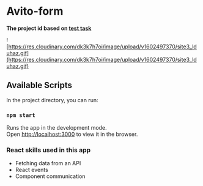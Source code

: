 # Avito-form

**The project id based on [test task](https://github.com/avito-tech/safedeal-frontend-trainee)**

![https://res.cloudinary.com/dk3k7h7oi/image/upload/v1602497370/site3_lduhaz.gif](https://res.cloudinary.com/dk3k7h7oi/image/upload/v1602497370/site3_lduhaz.gif)

## Available Scripts

In the project directory, you can run:

### `npm start`

Runs the app in the development mode.<br />
Open [http://localhost:3000](http://localhost:3000) to view it in the browser.


### React skills used in this app

- Fetching data from an API
- React events
- Component communication